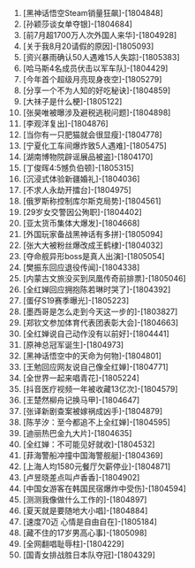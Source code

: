 
1. [黑神话悟空Steam销量狂飙]-[1804848]
1. [孙颖莎谈女单夺银]-[1804684]
1. [前7月超1700万人次外国人来华]-[1804928]
1. [关于我8月20请假的原因]-[1805093]
1. [资兴暴雨确认50人遇难15人失踪]-[1805383]
1. [哈马斯4名成员伏击以军车队]-[1804429]
1. [今年首个超级月亮现身夜空]-[1805279]
1. [分享一个不为人知的好吃秘诀]-[1804859]
1. [大祙子是什么梗]-[1805122]
1. [张昊唯被曝涉及避税逃税问题]-[1804898]
1. [李观洋复出]-[1804876]
1. [当你有一只肥猫就会很显瘦]-[1804778]
1. [宁夏化工车间爆炸致5人遇难]-[1805475]
1. [湖南博物院辟谣展品被盗]-[1804170]
1. [丁俊晖4:5憾负伯顿]-[1805315]
1. [沉浸式体验新疆婚礼]-[1804036]
1. [不求人永劫开擂台]-[1804975]
1. [俄罗斯称控制库尔斯克局势]-[1804561]
1. [29岁女交警因公殉职]-[1804402]
1. [亚太货币集体大爆发]-[1804668]
1. [外国玩家备战黑神话有多拼]-[1805094]
1. [张大大被粉丝爆改成王鹤棣]-[1804032]
1. [夺命舰异形boss是真人出演]-[1805054]
1. [樊振东回应退役传闻]-[1804338]
1. [内蒙古文旅没买到凤凰传奇前排票]-[1805046]
1. [全红婵回应拥抱陈若琳时哭了]-[1804392]
1. [蛋仔S19赛季曝光]-[1805223]
1. [墨西哥是怎么走到今天这一步的]-[1803827]
1. [郑钦文参加体育代表团表彰大会]-[1804663]
1. [全红婵说自己动作没有以前好]-[1804441]
1. [原神总冠军诞生]-[1804973]
1. [黑神话悟空中的天命为何物]-[1804801]
1. [王勉回应网友说自己像全红婵]-[1804771]
1. [全世界一起来唱青花]-[1805224]
1. [抖音医疗视频一年被收藏13亿次]-[1804579]
1. [王楚然柳舟记换马甲]-[1804647]
1. [张译新剧查案被嫁祸成凶手]-[1804879]
1. [陈芋汐：至今都追不上全红婵]-[1804595]
1. [迪丽热巴金九大片]-[1804635]
1. [全红婵：不可能见好就收]-[1804532]
1. [菲海警船冲撞中国海警舰艇]-[1804369]
1. [上海人均1580元餐厅欠薪停业]-[1804871]
1. [卢昱晓差点叫卢香香]-[1804902]
1. [中国女游客在韩国民宿爆炸中受伤]-[1804594]
1. [测测我像做什么工作的]-[1804897]
1. [夏天就是要随地大小唱]-[1804884]
1. [速度70迈 心情是自由自在]-[1805184]
1. [藏不住的17岁男高心事]-[1805098]
1. [全网翻唱耻辱柱]-[1804229]
1. [国青女排战胜日本队夺冠]-[1804329]